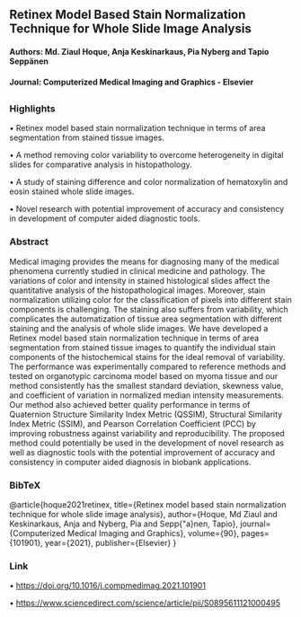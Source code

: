 ## Retinex Model Based Stain Normalization Technique for Whole Slide Image Analysis
#### Authors: Md. Ziaul Hoque, Anja Keskinarkaus, Pia Nyberg and Tapio Seppänen
#### Journal: Computerized Medical Imaging and Graphics - Elsevier
##

### Highlights
•  Retinex model based stain normalization technique in terms of area segmentation from stained tissue images.

•  A method removing color variability to overcome heterogeneity in digital slides for comparative analysis in histopathology.

•  A study of staining difference and color normalization of hematoxylin and eosin stained whole slide images.

•  Novel research with potential improvement of accuracy and consistency in development of computer aided diagnostic tools.

### Abstract
Medical imaging provides the means for diagnosing many of the medical phenomena currently studied in clinical medicine and pathology. The variations of color and intensity in stained histological slides affect the quantitative analysis of the histopathological images. Moreover, stain normalization utilizing color for the classification of pixels into different stain components is challenging. The staining also suffers from variability, which complicates the automatization of tissue area segmentation with different staining and the analysis of whole slide images. We have developed a Retinex model based stain normalization technique in terms of area segmentation from stained tissue images to quantify the individual stain components of the histochemical stains for the ideal removal of variability. The performance was experimentally compared to reference methods and tested on organotypic carcinoma model based on myoma tissue and our method consistently has the smallest standard deviation, skewness value, and coefficient of variation in normalized median intensity measurements. Our method also achieved better quality performance in terms of Quaternion Structure Similarity Index Metric (QSSIM), Structural Similarity Index Metric (SSIM), and Pearson Correlation Coefficient (PCC) by improving robustness against variability and reproducibility. The proposed method could potentially be used in the development of novel research as well as diagnostic tools with the potential improvement of accuracy and consistency in computer aided diagnosis in biobank applications.

### BibTeX

@article{hoque2021retinex,
  title={Retinex model based stain normalization technique for whole slide image analysis},
  author={Hoque, Md Ziaul and Keskinarkaus, Anja and Nyberg, Pia and Sepp{\"a}nen, Tapio},
  journal={Computerized Medical Imaging and Graphics},
  volume={90},
  pages={101901},
  year={2021},
  publisher={Elsevier}
}

### Link
• https://doi.org/10.1016/j.compmedimag.2021.101901

• https://www.sciencedirect.com/science/article/pii/S0895611121000495


